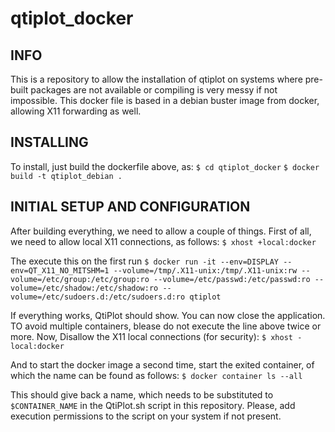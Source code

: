 # qtiplot_docker

## INFO
This is a repository to allow the installation of qtiplot on systems where pre-built packages are not available or compiling is very messy if not impossible.
This docker file is based in a debian buster image from docker, allowing X11 forwarding as well.

## INSTALLING
To install, just build the dockerfile above, as:
`$ cd qtiplot_docker`
`$ docker build -t qtiplot_debian .`

## INITIAL SETUP AND CONFIGURATION
After building everything, we need to allow a couple of things.
First of all, we need to allow local X11 connections, as follows:
`$ xhost +local:docker`

The execute this on the first run
`$ docker run -it --env=DISPLAY --env=QT_X11_NO_MITSHM=1 --volume=/tmp/.X11-unix:/tmp/.X11-unix:rw --volume=/etc/group:/etc/group:ro --volume=/etc/passwd:/etc/passwd:ro --volume=/etc/shadow:/etc/shadow:ro --volume=/etc/sudoers.d:/etc/sudoers.d:ro qtiplot`

If everything works, QtiPlot should show. You can now close the application. TO avoid multiple containers, blease do not execute the line above twice or more.
Now, Disallow the X11 local connections (for security):
`$ xhost -local:docker`

And to start the docker image a second time, start the exited container, of which the name can be found as follows:
`$ docker container ls --all`

This should give back a name, which needs to be substituted to `$CONTAINER_NAME` in the QtiPlot.sh script in this repository.
Please, add execution permissions to the script on your system if not present.
